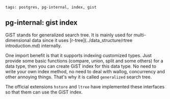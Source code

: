 ```metadata
tags: postgres, pg-internal, index, gist
```

## pg-internal: gist index

GiST stands for generalized search tree. It is mainly used for multi-dimensional data
 since it uses [r-tree](../data_structure/rtree introduction.md) internally.

One import benefit is that it supports indexing customized types. Just provide some
 basic functions (compare, union, split and some others) for a data type, then you can
 create GiST index for this data type. No need to write your own index method, no need
 to deal with wallog, concurrency and other annoying things. That's why it is called
 `generalized` search tree.

The official extensions `hstore` and `ltree` have implemented these interfaces so that
 them can use the GiST index.
